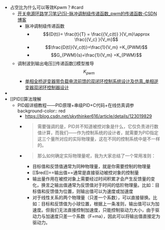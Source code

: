 - 占空比为什么可以等效Kpwm？#card
	- [开关电源环路学习笔记(5)-脉冲调制级传递函数_pwm的传递函数-CSDN博客](https://blog.csdn.net/weixin_42005993/article/details/124056683)
		- 脉冲调制级传递函数
			- $${D(t)}= \frac{t}{T} = \frac{{V_c(t)} }{V_m}\approx \frac{{V_c} }{V_m}$$
			- $$\frac{D(t)}{V_c(t)}=\frac{1}{V_m} =K_{PWM}$$
			- $$G_{PWM}(s)=\frac{1}{V_m} =K_{PWM}$$
	- 调制波到输出电压[[传递函数]]模型推导 $$K_{pwm}$$
		- [单相全桥逆变器带负载电流前馈的双闭环控制系统设计及仿真_单相逆变器双闭环控制器设计](https://blog.csdn.net/qq_45040388/article/details/118087862)
-
- [[PID]]算法理解
	- PID超详细教程——PID原理+串级PID+C代码+在线仿真调参
	  background-color:: red
		- https://blog.csdn.net/skythinker616/article/details/123019829
		- >需要强调的是，PID并不知道被控对象是什么，它仅负责进行数值计算，而我们——作为控制系统的设计者，就需要为PID指定这三个量所对应的实际物理量，这在不同的控制系统中是不一样的。
		- >那么如何确定实际物理量呢，我为大家总结了一个常用准则：
			- 目标值和反馈值通常为同种物理量，就是你需要控制的物理量
			- [[$red]]==输出值==通常是直接驱动被控对象的控制量
			- 输出量作用在被控对象上需要经过时间积累才会产生反馈量的变化，换言之输出值通常为反馈值对于时间的低阶物理量。比如：目标值和反馈值为位置，则输出值可以为速度或加速度
			- 对于线性关系的两个物理量（只差一个系数），可以直接替换。比如：目标和反馈值为小球位置，根据上一条准则，输出值可以为加速度。但我们无法直接控制加速度，只能控制驱动力大小，由于驱动力与加速度只差一个系数（F=ma），因此可以将输出值直接定为驱动力。